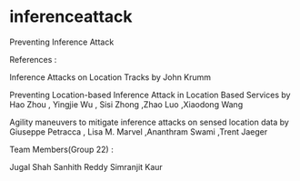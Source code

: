# inferenceattack

Preventing Inference Attack

References :

Inference Attacks on Location Tracks by John Krumm

Preventing Location-based Inference Attack in Location Based Services 
                by Hao Zhou , Yingjie Wu , Sisi Zhong ,Zhao Luo ,Xiaodong Wang

Agility maneuvers to mitigate inference attacks on sensed location data
             by  Giuseppe Petracca , Lisa M. Marvel ,Ananthram Swami ,Trent Jaeger


Team Members(Group 22) :

Jugal Shah
Sanhith Reddy
Simranjit Kaur









